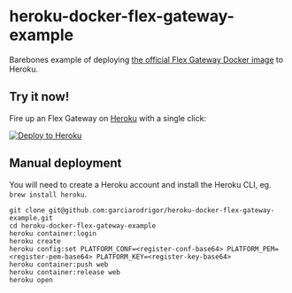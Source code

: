 # heroku-docker-flex-gateway-example

Barebones example of deploying
[the official Flex Gateway Docker image](https://hub.docker.com/r/mulesoft/flex-gateway)
to Heroku.

## Try it now!

Fire up an Flex Gateway on [Heroku](https://www.heroku.com/) with a single click:

[![Deploy to Heroku](https://www.herokucdn.com/deploy/button.svg)](https://heroku.com/deploy)

## Manual deployment

You will need to create a Heroku account and install the Heroku CLI, eg.
`brew install heroku`.

```
git clone git@github.com:garciarodrigor/heroku-docker-flex-gateway-example.git
cd heroku-docker-flex-gateway-example
heroku container:login
heroku create
heroku config:set PLATFORM_CONF=<register-conf-base64> PLATFORM_PEM=<register-pem-base64> PLATFORM_KEY=<register-key-base64>
heroku container:push web
heroku container:release web
heroku open
```
